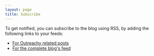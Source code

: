 ```yaml
---
layout: page
title: Subscribe
---
```


To get notified, you can subscribe to the blog using RSS, by adding the following links to your feeds:  

* [For Outreachy related posts](https://aakp10.github.io/outreachy.xml)  
* [For the complete blog's feed](https://aakp10.github.io/feed.xml) 


	